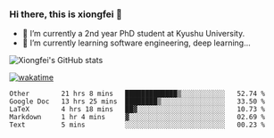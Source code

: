 ### Hi there, this is xiongfei 👋


- 🔭 I’m currently a 2nd year PhD student at Kyushu University.
- 🌱 I’m currently learning software engineering, deep learning...

<!--
**Toma62299781/Toma62299781** is a ✨ _special_ ✨ repository because its `README.md` (this file) appears on your GitHub profile.
Here are some ideas to get you started:
-->

![Xiongfei's GitHub stats](https://github-readme-stats.vercel.app/api?username=Toma62299781)


[![wakatime](https://wakatime.com/badge/user/9e8d5516-d162-43e7-9563-87295d455a71.svg)](https://wakatime.com/@9e8d5516-d162-43e7-9563-87295d455a71)

<!--START_SECTION:waka-->
```text
Other        21 hrs 8 mins   █████████████▒░░░░░░░░░░░   52.74 % 
Google Doc   13 hrs 25 mins  ████████▒░░░░░░░░░░░░░░░░   33.50 % 
LaTeX        4 hrs 18 mins   ██▓░░░░░░░░░░░░░░░░░░░░░░   10.73 % 
Markdown     1 hr 4 mins     ▓░░░░░░░░░░░░░░░░░░░░░░░░   02.69 % 
Text         5 mins          ░░░░░░░░░░░░░░░░░░░░░░░░░   00.23 % 
```
<!--END_SECTION:waka-->

